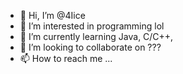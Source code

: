 - 👋 Hi, I’m @4Iice
- 👀 I’m interested in programming lol
- 🌱 I’m currently learning Java, C/C++,
- 💞️ I’m looking to collaborate on ???
- 📫 How to reach me ...

<!---
4Iice/4Iice is a ✨ special ✨ repository because its `README.md` (this file) appears on your GitHub profile.
You can click the Preview link to take a look at your changes.
--->
